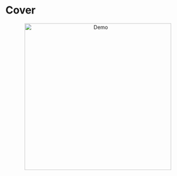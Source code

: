 # Cover

<p align="center">
<img src="https://github.com/tiagomartinho/cover-uikit/blob/master/demo.gif" width="400" title="Demo">
</p>
